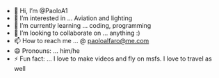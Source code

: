 - 👋 Hi, I’m @PaoloA1
- 👀 I’m interested in ... Aviation and lighting
- 🌱 I’m currently learning ... coding, programming  
- 💞️ I’m looking to collaborate on ... anything :)   
- 📫 How to reach me ... @ paoloalfaro@me.com
- 😄 Pronouns: ... him/he 
- ⚡ Fun fact: ... I love to make videos and fly on msfs. I love to travel as well 

<!---
PaoloA1/PaoloA1 is a ✨ special ✨ repository because its `README.md` (this file) appears on your GitHub profile.
You can click the Preview link to take a look at your changes.
--->
